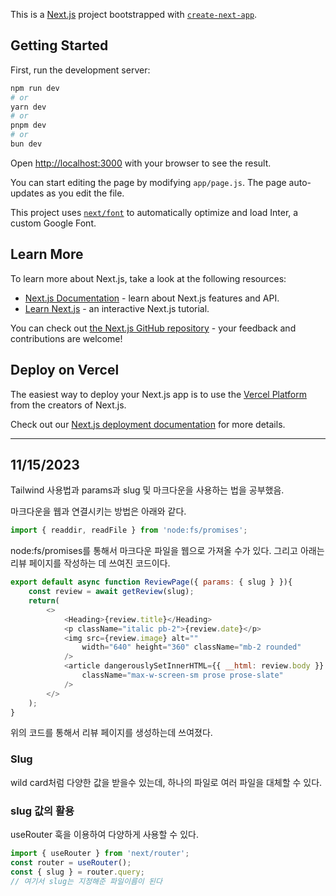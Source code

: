 This is a [Next.js](https://nextjs.org/) project bootstrapped with [`create-next-app`](https://github.com/vercel/next.js/tree/canary/packages/create-next-app).

## Getting Started

First, run the development server:

```bash
npm run dev
# or
yarn dev
# or
pnpm dev
# or
bun dev
```

Open [http://localhost:3000](http://localhost:3000) with your browser to see the result.

You can start editing the page by modifying `app/page.js`. The page auto-updates as you edit the file.

This project uses [`next/font`](https://nextjs.org/docs/basic-features/font-optimization) to automatically optimize and load Inter, a custom Google Font.

## Learn More

To learn more about Next.js, take a look at the following resources:

- [Next.js Documentation](https://nextjs.org/docs) - learn about Next.js features and API.
- [Learn Next.js](https://nextjs.org/learn) - an interactive Next.js tutorial.

You can check out [the Next.js GitHub repository](https://github.com/vercel/next.js/) - your feedback and contributions are welcome!

## Deploy on Vercel

The easiest way to deploy your Next.js app is to use the [Vercel Platform](https://vercel.com/new?utm_medium=default-template&filter=next.js&utm_source=create-next-app&utm_campaign=create-next-app-readme) from the creators of Next.js.

Check out our [Next.js deployment documentation](https://nextjs.org/docs/deployment) for more details.

---

## 11/15/2023

Tailwind 사용법과 params과 slug 및 마크다운을 사용하는 법을 공부했음.

마크다운을 웹과 연결시키는 방법은 아래와 같다.

```js
import { readdir, readFile } from 'node:fs/promises';
```

node:fs/promises를 통해서 마크다운 파일을 웹으로 가져올 수가 있다. 그리고 아래는 리뷰 페이지를 작성하는 데 쓰여진 코드이다.

```js
export default async function ReviewPage({ params: { slug } }){
    const review = await getReview(slug);
    return(
        <>
            <Heading>{review.title}</Heading>
            <p className="italic pb-2">{review.date}</p>
            <img src={review.image} alt="" 
                width="640" height="360" className="mb-2 rounded"
            />
            <article dangerouslySetInnerHTML={{ __html: review.body }} 
                className="max-w-screen-sm prose prose-slate"
            />
        </>
    );
}

```

위의 코드를 통해서 리뷰 페이지를 생성하는데 쓰여졌다.

### Slug

wild card처럼 다양한 값을 받을수 있는데, 하나의 파일로 여러 파일을 대체할 수 있다.

### slug 값의 활용

useRouter 훅을 이용하여 다양하게 사용할 수 있다.

```js
import { useRouter } from 'next/router';
const router = useRouter();
const { slug } = router.query;
// 여기서 slug는 지정해준 파일이름이 된다
```